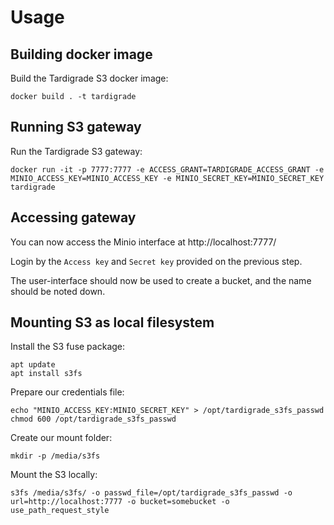 # Usage
## Building docker image
Build the Tardigrade S3 docker image:
```
docker build . -t tardigrade
```

## Running S3 gateway
Run the Tardigrade S3 gateway:
```
docker run -it -p 7777:7777 -e ACCESS_GRANT=TARDIGRADE_ACCESS_GRANT -e MINIO_ACCESS_KEY=MINIO_ACCESS_KEY -e MINIO_SECRET_KEY=MINIO_SECRET_KEY tardigrade
```

## Accessing gateway
You can now access the Minio interface at http://localhost:7777/

Login by the `Access key` and `Secret key` provided on the previous step.

The user-interface should now be used to create a bucket, and the name should be noted down.

## Mounting S3 as local filesystem
Install the S3 fuse package:
```
apt update
apt install s3fs
```

Prepare our credentials file:
```
echo "MINIO_ACCESS_KEY:MINIO_SECRET_KEY" > /opt/tardigrade_s3fs_passwd
chmod 600 /opt/tardigrade_s3fs_passwd
```

Create our mount folder:
```
mkdir -p /media/s3fs
```

Mount the S3 locally:
```
s3fs /media/s3fs/ -o passwd_file=/opt/tardigrade_s3fs_passwd -o url=http://localhost:7777 -o bucket=somebucket -o use_path_request_style
```
